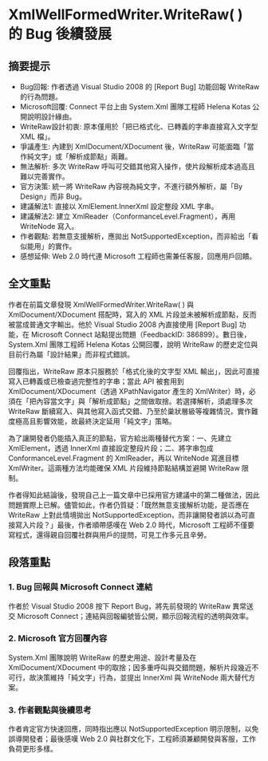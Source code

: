 # XmlWellFormedWriter.WriteRaw( ) 的 Bug 後續發展

## 摘要提示
- Bug回報: 作者透過 Visual Studio 2008 的 [Report Bug] 功能回報 WriteRaw 的行為問題。
- Microsoft回覆: Connect 平台上由 System.Xml 團隊工程師 Helena Kotas 公開說明設計緣由。
- WriteRaw設計初衷: 原本僅用於「把已格式化、已轉義的字串直接寫入文字型 XML 檔」。
- 爭議產生: 內建到 XmlDocument/XDocument 後，WriteRaw 可能面臨「當作純文字」或「解析成節點」兩難。
- 無法解析: 多次 WriteRaw 呼叫可交錯其他寫入操作，使片段解析成本過高且難以完善實作。
- 官方決策: 統一將 WriteRaw 內容視為純文字，不進行額外解析，屬「By Design」而非 Bug。
- 建議解法1: 直接以 XmlElement.InnerXml 設定整段 XML 字串。
- 建議解法2: 建立 XmlReader（ConformanceLevel.Fragment），再用 WriteNode 寫入。
- 作者觀點: 若無意支援解析，應拋出 NotSupportedException，而非給出「看似能用」的實作。
- 感想延伸: Web 2.0 時代連 Microsoft 工程師也需兼任客服，回應用戶回饋。

## 全文重點
作者在前篇文章發現 XmlWellFormedWriter.WriteRaw( ) 與 XmlDocument/XDocument 搭配時，寫入的 XML 片段並未被解析成節點，反而被當成普通文字輸出。他於 Visual Studio 2008 內直接使用 [Report Bug] 功能，在 Microsoft Connect 站點提出問題（FeedbackID: 386899）。數日後，System.Xml 團隊工程師 Helena Kotas 公開回覆，說明 WriteRaw 的歷史定位與目前行為屬「設計結果」而非程式錯誤。

回覆指出，WriteRaw 原本只服務於「格式化後的文字型 XML 輸出」，因此可直接寫入已轉義或已檢查過完整性的字串；當此 API 被套用到 XmlDocument/XDocument（透過 XPathNavigator 產生的 XmlWriter）時，必須在「把內容當文字」與「解析成節點」之間做取捨。若選擇解析，須處理多次 WriteRaw 斷續寫入、與其他寫入函式交錯、乃至於巢狀層級等複雜情況，實作難度極高且影響效能，故最終決定延用「純文字」策略。

為了讓開發者仍能插入真正的節點，官方給出兩種替代方案：一、先建立 XmlElement，透過 InnerXml 直接設定整段片段；二、將字串包成 ConformanceLevel.Fragment 的 XmlReader，再以 WriteNode 寫進目標 XmlWriter。這兩種方法均能確保 XML 片段維持節點結構並避開 WriteRaw 限制。

作者得知此結論後，發現自己上一篇文章中已採用官方建議中的第二種做法，因此問題實際上已解。儘管如此，作者仍質疑：「既然無意支援解析功能，是否應在 WriteRaw 上對此情境拋出 NotSupportedException，而非讓開發者誤以為可直接寫入片段？」最後，作者順帶感嘆在 Web 2.0 時代，Microsoft 工程師不僅要寫程式，還得親自回覆社群與用戶的提問，可見工作多元且辛勞。

## 段落重點
### 1. Bug 回報與 Microsoft Connect 連結
作者於 Visual Studio 2008 按下 Report Bug，將先前發現的 WriteRaw 異常送交 Microsoft Connect；連結與回報編號皆公開，顯示回報流程的透明與效率。

### 2. Microsoft 官方回覆內容
System.Xml 團隊說明 WriteRaw 的歷史用途、設計考量及在 XmlDocument/XDocument 中的取捨；因多重呼叫與交錯問題，解析片段幾近不可行，故決策維持「純文字」行為，並提出 InnerXml 與 WriteNode 兩大替代方案。

### 3. 作者觀點與後續思考
作者肯定官方快速回應，同時指出應以 NotSupportedException 明示限制，以免誤導開發者；最後感嘆 Web 2.0 與社群文化下，工程師須兼顧開發與客服，工作負荷更形多樣。